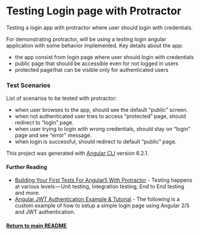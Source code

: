 # Testing Login page with Protractor

Testing a login app with protractor where user should login with credentials.

For demonstrating protractor, will be using a testing login angular application with some behavior implemented. Key details about the app:
- the app consist from login page where user should login with credentials
- public page that should be accessible even for not logged in users
- protected page that can be visible only for authenticated users

### Test Scenarios
List of scenarios to be tested with protractor:
- when user browses to the app, should see the default “public” screen.
- when not authenticated user tries to access “protected” page, should redirect to “login” page.
- when user trying to login with wrong credentials, should stay on “login” page and see “error” message.
- when login is successful, should redirect to default “public” page.

This project was generated with [Angular CLI](https://github.com/angular/angular-cli) version 6.2.1.

#### Further Reading
- [Building Your First Tests For Angular5 With Protractor](https://blog.cloudboost.io/building-your-first-tests-for-angular5-with-protractor-a48dfc225a75) - Testing happens at various levels — Unit testing, Integration testing, End to End testing and more.
- [Angular JWT Authentication Example & Tutorial](http://jasonwatmore.com/post/2016/08/16/angular-2-jwt-authentication-example-tutorial) - The following is a custom example of how to setup a simple login page using Angular 2/5 and JWT authentication.

#### [Return to main README](../README.md)

